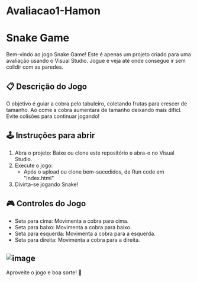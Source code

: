 # Avaliacao1-Hamon
# Snake Game

Bem-vindo ao jogo Snake Game! Este é apenas um projeto criado para uma avaliação usando o Visual Studio. Jogue e veja até onde consegue ir sem colidir com as paredes.
## 📋 Descrição do Jogo

O objetivo é guiar a cobra pelo tabuleiro, coletando frutas para crescer de tamanho. Ao come a cobra aumentara de tamanho deixando mais dificl. Evite colisões para continuar jogando!

## 🕹️ Instruções para abrir

1. Abra o projeto: Baixe ou clone este repositório e abra-o no Visual Studio.
2. Execute o jogo:
   - Após o upload ou clone bem-sucedidos, de Run code em "Index.html"
4. Divirta-se jogando Snake!

## 🎮 Controles do Jogo

- Seta para cima: Movimenta a cobra para cima.
- Seta para baixo: Movimenta a cobra para baixo.
- Seta para esquerda: Movimenta a cobra para a esquerda.
- Seta para direita: Movimenta a cobra para a direita.

## ![image](https://github.com/user-attachments/assets/e985d81e-4350-4ef8-8fd6-e824a77830e4)

Aproveite o jogo e boa sorte! 🐍

